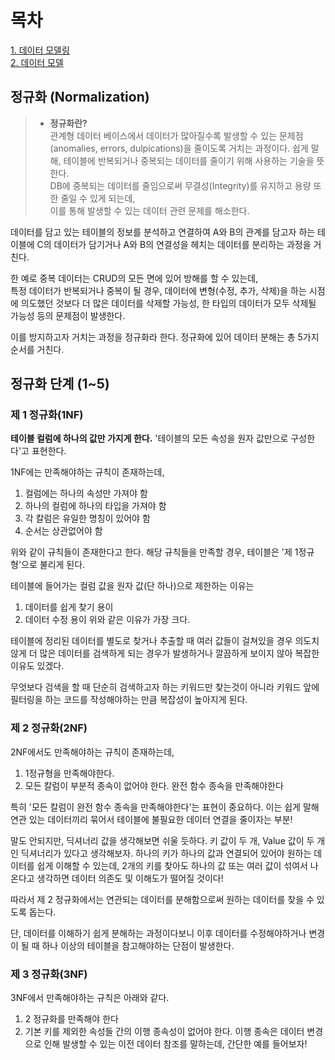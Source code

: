 # 목차 
[1. 데이터 모델링](#데이터-모델링) <br>
[2. 데이터 모델](#데이터-모델) <br>

## 정규화 (Normalization)
> - **정규화란?** <br>
관계형 데이터 베이스에서 데이터가 많아질수록 발생할 수 있는 문제점 (anomalies, errors, dulpications)을 줄이도록 거치는 과정이다.
쉽게 말해, 테이블에 반복되거나 중복되는 데이터를 줄이기 위해 사용하는 기술을 뜻한다.<br/>
DB에 중복되는 데이터를 줄임으로써 무결성(Integrity)를 유지하고 용량 또한 줄일 수 있게 되는데,<br/>
이를 통해 발생할 수 있는 데이터 관련 문제를 해소한다.

데이터를 담고 있는 테이블의 정보를 분석하고 연결하여 A와 B의 관계를 담고자 하는 테이블에
C의 데이터가 담기거나 A와 B의 연결성을 헤치는 데이터를 분리하는 과정을 거친다.

한 예로 중복 데이터는 CRUD의 모든 면에 있어 방해를 할 수 있는데,<br/>
특정 데이터가 반복되거나 중복이 될 경우, 데이터에 변형(수정, 추가, 삭제)을 하는 시점에
의도했던 것보다 더 많은 데이터를 삭제할 가능성, 한 타입의 데이터가 모두 삭제될 가능성 등의 문제점이 발생한다.

이를 방지하고자 거치는 과정을 정규화라 한다.
정규화에 있어 데이터 분해는 총 5가지 순서를 거친다.

## 정규화 단계 (1~5)
### 제 1 정규화(1NF)
**테이블 컬럼에 하나의 값만 가지게 한다.**
'테이블의 모든 속성을 원자 값만으로 구성한다'고 표현한다.

1NF에는 만족해야하는 규칙이 존재하는데,
1. 컬럼에는 하나의 속성만 가져야 함
2. 하나의 컬럼에 하나의 타입을 가져야 함
3. 각 칼럼은 유일한 명칭이 있어야 함
4. 순서는 상관없어야 함

위와 같이 규칙들이 존재한다고 한다.
해당 규칙들을 만족할 경우, 테이블은 '제 1정규형'으로 불리게 된다.

테이블에 들어가는 컬럼 값을 원자 값(단 하나)으로 제한하는 이유는 
1. 데이터를 쉽게 찾기 용이
2. 데이터 수정 용이
위와 같은 이유가 가장 크다.

테이블에 정리된 데이터를 별도로 찾거나 추출할 때 여러 값들이 걸쳐있을 경우
의도치 않게 더 많은 데이터를 검색하게 되는 경우가 발생하거나
깔끔하게 보이지 않아 복잡한 이유도 있겠다.

무엇보다 검색을 할 때 단순히 검색하고자 하는 키워드만 찾는것이 아니라
키워드 앞에 필터링을 하는 코드를 작성해야하는 만큼 복잡성이 높아지게 된다.

### 제 2 정규화(2NF)

2NF에서도 만족해야하는 규칙이 존재하는데,
1. 1정규형을 만족해야한다.
2. 모든 칼럼이 부분적 종속이 없어야 한다. 완전 함수 종속을 만족해야한다

특히 '모든 칼럼이 완전 함수 종속을 만족해야한다'는 표현이 중요하다.
이는 쉽게 말해 연관 있는 데이터끼리 묶어서 테이블에 불필요한 데이터 연결을 줄이자는 부분!

말도 안되지만, 딕셔너리 값을 생각해보면 쉬울 듯하다.
키 값이 두 개, Value 값이 두 개인 딕셔너리가 있다고 생각해보자.
하나의 키가 하나의 값과 연결되어 있어야 원하는 데이터를 쉽게 이해할 수 있는데,
2개의 키를 찾아도 하나의 값 또는 여러 값이 섞여서 나온다고 생각하면 데이터 의존도 및 이해도가 떨어질 것이다!

따라서 제 2 정규화에서는 연관되는 데이터를 분해함으로써 원하는 데이터를 찾을 수 있도록 돕는다.

단, 데이터를 이해하기 쉽게 분해하는 과정이다보니
이후 데이터를 수정해야하거나 변경이 될 때 하나 이상의 테이블을 참고해야하는 단점이 발생한다.

### 제 3 정규화(3NF)
3NF에서 만족해야하는 규칙은 아래와 같다.
1. 2 정규화를 만족해야 한다
2. 기본 키를 제외한 속성들 간의 이행 종속성이 없어야 한다.
이행 종속은 데이터 변경으로 인해 발생할 수 있는 이전 데이터 참조를 말하는데,
간단한 예를 들어보자!